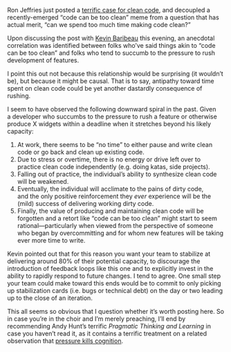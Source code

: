 <p>Ron Jeffries just posted a <a href="http://xprogramming.com/articles/too-much-of-a-good-thing/" target="_blank">terrific case for clean code</a>, and decoupled a recently-emerged &#8220;code can be too clean&#8221; meme from a question that has actual merit, &#8220;can we spend too much time making code clean?&#8221;</p>
<p>Upon discussing the post with <a href="http://twitter.com/kbaribeau" target="_blank">Kevin Baribeau</a> this evening, an anecdotal correlation was identified between folks who&#8217;ve said things akin to &#8220;code can be too clean&#8221; and folks who tend to succumb to the pressure to rush development of features.</p>
<p>I point this out not because this relationship would be surprising (it wouldn&#8217;t be), but because it might be causal. That is to say, antipathy toward time spent on clean code could be yet another dastardly consequence of rushing.</p>
<p>I seem to have observed the following downward spiral in the past. Given a developer who succumbs to the pressure to rush a feature or otherwise produce X widgets within a deadline when it stretches beyond his likely capacity:</p>
<ol><li>At work, there seems to be &#8220;no time&#8221; to either pause and write clean code or go back and clean up existing code.</li>
<li>Due to stress or overtime, there is no energy or drive left over to practice clean code independently (e.g. doing katas, side projects).</li>
<li>Falling out of practice, the individual&#8217;s ability to synthesize clean code will be weakened.</li>
<li>Eventually, the individual will acclimate to the pains of dirty code, and the only positive reinforcement they <em>ever</em> experience will be the (mild) success of delivering working dirty code.</li>
<li>Finally, the value of producing and maintaining clean code will be forgotten and a retort like &#8220;code can be too clean&#8221; might start to seem rational—particularly when viewed from the perspective of someone who began by overcommitting and for whom new features will be taking ever more time to write.</li>
</ol><p>Kevin pointed out that for this reason you want your team to stabilize at delivering around 80% of their potential capacity, to discourage the introduction of feedback loops like this one and to explicitly invest in the ability to rapidly respond to future changes. I tend to agree. One small step your team could make toward this ends would be to commit to only picking up stabilization cards (i.e. bugs or technical debt) on the day or two leading up to the close of an iteration.</p>
<p>This all seems so obvious that I question whether it&#8217;s worth posting here. So in case you&#8217;re in the choir and I&#8217;m merely preaching, I&#8217;ll end by recommending Andy Hunt&#8217;s terrific <em>Pragmatic Thinking and Learning </em>in case you haven&#8217;t read it, as it contains a terrific treatment on a related observation that <a href="http://www.pragprog.com/titles/ahptl/pragmatic-thinking-and-learning" target="_blank">pressure kills cognition</a>.</p>
